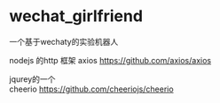 # wechat_girlfriend
一个基于wechaty的实验机器人
 
 nodejs 的http 框架
 axios 
 https://github.com/axios/axios

jqurey的一个  
cheerio
https://github.com/cheeriojs/cheerio

